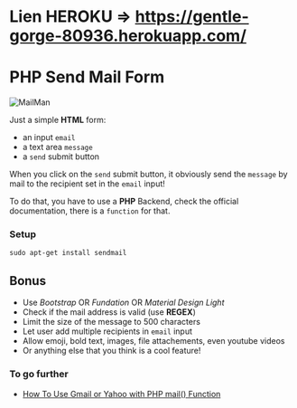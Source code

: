 # Lien HEROKU => https://gentle-gorge-80936.herokuapp.com/

# PHP Send Mail Form

![MailMan](spam.jpg)

Just a simple **HTML** form:

* an input `email`
* a text area `message`
* a `send` submit button

When you click on the `send` submit button, it obviously send the `message` by mail to the recipient set in the `email` input!

To do that, you have to use a **PHP** Backend, check the official documentation, there is a `function` for that.

### Setup

```shell
sudo apt-get install sendmail
```

## Bonus

* Use _Bootstrap_ OR _Fundation_ OR _Material Design Light_
* Check if the mail address is valid (use **REGEX**)
* Limit the size of the message to 500 characters
* Let user add multiple recipients in `email` input
* Allow emoji, bold text, images, file attachements, even youtube videos
* Or anything else that you think is a cool feature!

### To go further

* [How To Use Gmail or Yahoo with PHP mail() Function](https://www.digitalocean.com/community/tutorials/how-to-use-gmail-or-yahoo-with-php-mail-function)
